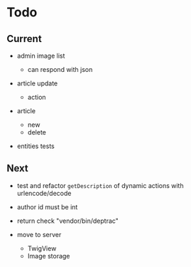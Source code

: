 # Todo

## Current

- admin image list
  - can respond with json

- article update
  - action

- article
  - new
  - delete

- entities tests

## Next

- test and refactor `getDescription` of dynamic actions with urlencode/decode

- author id must be int

- return check "vendor/bin/deptrac"

- move to server
  - TwigView
  - Image storage
  
